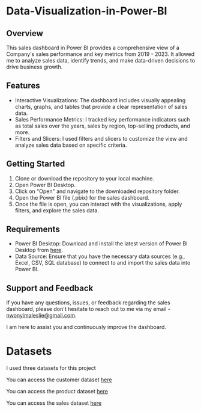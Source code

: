 # Data-Visualization-in-Power-BI

## Overview
This sales dashboard in Power BI provides a comprehensive view of a Company's sales performance and key metrics from 2019 - 2023. It allowed me to analyze sales data, identify trends, and make data-driven decisions to drive business growth.

## Features
- Interactive Visualizations: The dashboard includes visually appealing charts, graphs, and tables that provide a clear representation of sales data.
- Sales Performance Metrics: I tracked key performance indicators such as total sales over the years, sales by region, top-selling products, and more.
- Filters and Slicers: I used filters and slicers to customize the view and analyze sales data based on specific criteria.

## Getting Started
1. Clone or download the repository to your local machine.
2. Open Power BI Desktop.
3. Click on "Open" and navigate to the downloaded repository folder.
4. Open the Power BI file (.pbix) for the sales dashboard.
5. Once the file is open, you can interact with the visualizations, apply filters, and explore the sales data.

## Requirements
- Power BI Desktop: Download and install the latest version of Power BI Desktop from [here](https://powerbi.microsoft.com/en-us/downloads/).
- Data Source: Ensure that you have the necessary data sources (e.g., Excel, CSV, SQL database) to connect to and import the sales data into Power BI.

## Support and Feedback
If you have any questions, issues, or feedback regarding the sales dashboard, please don't hesitate to reach out to me via my email  -  nwonyimaleslie@gmail.com.

I am here to assist you and continuously improve the dashboard.

# Datasets
I used three datasets for this project

You can access the customer dataset [here](https://github.com/Nelly2i/Data-Visualization-in-Power-BI/blob/main/Customer.csv)

You can access the product dataset [here](https://github.com/Nelly2i/Data-Visualization-in-Power-BI/blob/main/Product.csv)

You can access the sales dataset [here](https://github.com/Nelly2i/Data-Visualization-in-Power-BI/blob/main/Sales.csv)
